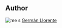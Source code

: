 Author
-------
![me](https://avatars3.githubusercontent.com/u/21162888?s=100&v=4)
s
[Germán Llorente](https://github.com/llorentegerman)
